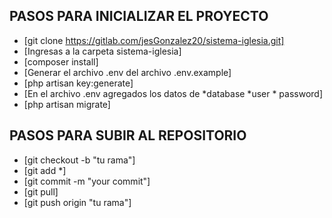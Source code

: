 ## PASOS PARA INICIALIZAR EL PROYECTO
- [git clone https://gitlab.com/jesGonzalez20/sistema-iglesia.git]
- [Ingresas a la carpeta sistema-iglesia]
- [composer install]
- [Generar el archivo .env del archivo .env.example]
- [php artisan key:generate]
- [En el archivo .env agregados los datos de *database *user * password]
- [php artisan migrate]

## PASOS PARA SUBIR AL REPOSITORIO
- [git checkout -b "tu rama"]
- [git add *]
- [git commit -m "your commit"]
- [git pull]
- [git push origin "tu rama"]
